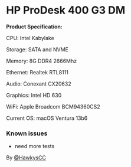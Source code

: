 # HP ProDesk 400 G3 DM
**Product Specification:**

CPU: Intel Kabylake

Storage: SATA and NVME

Memory: 8G DDR4 2666Mhz

Ethernet: Realtek RTL8111

Audio: Conexant CX20632

Graphics: Intel HD 630

WiFi: Apple Broadcom BCM94360CS2

Current OS: macOS Ventura 13b6

### Known issues

 - need more tests



By [@HawkysCC](https://github.com/HawkysCC)
